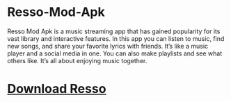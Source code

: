 # Resso-Mod-Apk
Resso Mod Apk is a music streaming app that has gained popularity for its vast library and interactive features. In this app you can listen to music, find new songs, and share your favorite lyrics with friends. It’s like a music player and a social media in one. You can also make playlists and see what others like. It’s all about enjoying music together.
# [Download Resso](https://ressopremiumapks.com/)
